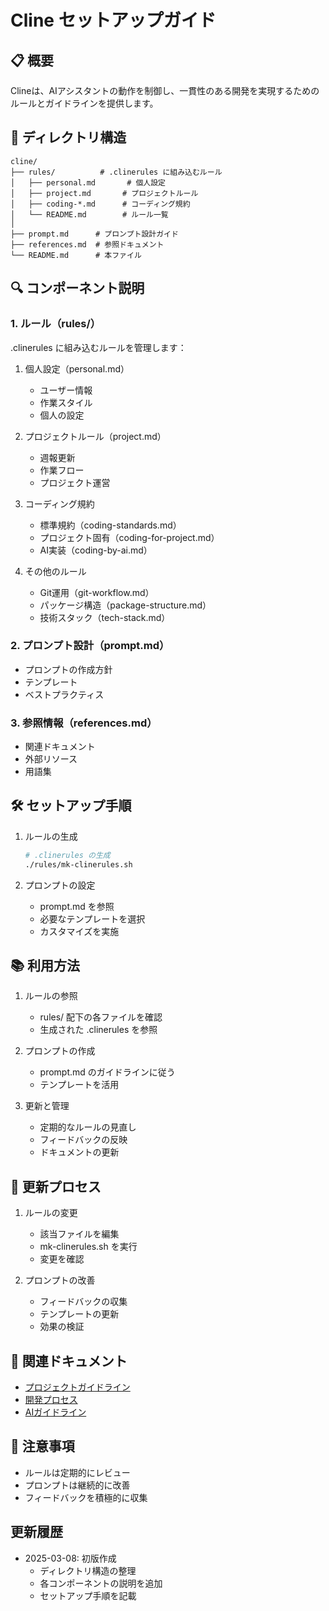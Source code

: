 # Cline セットアップガイド

## 📋 概要

Clineは、AIアシスタントの動作を制御し、一貫性のある開発を実現するためのルールとガイドラインを提供します。

## 📁 ディレクトリ構造

```
cline/
├── rules/          # .clinerules に組み込むルール
│   ├── personal.md       # 個人設定
│   ├── project.md       # プロジェクトルール
│   ├── coding-*.md      # コーディング規約
│   └── README.md        # ルール一覧
│
├── prompt.md      # プロンプト設計ガイド
├── references.md  # 参照ドキュメント
└── README.md      # 本ファイル
```

## 🔍 コンポーネント説明

### 1. ルール（rules/）

.clinerules に組み込むルールを管理します：

1. 個人設定（personal.md）
   - ユーザー情報
   - 作業スタイル
   - 個人の設定

2. プロジェクトルール（project.md）
   - 週報更新
   - 作業フロー
   - プロジェクト運営

3. コーディング規約
   - 標準規約（coding-standards.md）
   - プロジェクト固有（coding-for-project.md）
   - AI実装（coding-by-ai.md）

4. その他のルール
   - Git運用（git-workflow.md）
   - パッケージ構造（package-structure.md）
   - 技術スタック（tech-stack.md）

### 2. プロンプト設計（prompt.md）

- プロンプトの作成方針
- テンプレート
- ベストプラクティス

### 3. 参照情報（references.md）

- 関連ドキュメント
- 外部リソース
- 用語集

## 🛠️ セットアップ手順

1. ルールの生成
   ```bash
   # .clinerules の生成
   ./rules/mk-clinerules.sh
   ```

2. プロンプトの設定
   - prompt.md を参照
   - 必要なテンプレートを選択
   - カスタマイズを実施

## 📚 利用方法

1. ルールの参照
   - rules/ 配下の各ファイルを確認
   - 生成された .clinerules を参照

2. プロンプトの作成
   - prompt.md のガイドラインに従う
   - テンプレートを活用

3. 更新と管理
   - 定期的なルールの見直し
   - フィードバックの反映
   - ドキュメントの更新

## 🔄 更新プロセス

1. ルールの変更
   - 該当ファイルを編集
   - mk-clinerules.sh を実行
   - 変更を確認

2. プロンプトの改善
   - フィードバックの収集
   - テンプレートの更新
   - 効果の検証

## 📖 関連ドキュメント

- [プロジェクトガイドライン](../guidelines/README.md)
- [開発プロセス](../guidelines/development-process/README.md)
- [AIガイドライン](../ai/guidelines/README.md)

## 📝 注意事項

- ルールは定期的にレビュー
- プロンプトは継続的に改善
- フィードバックを積極的に収集

## 更新履歴

- 2025-03-08: 初版作成
  - ディレクトリ構造の整理
  - 各コンポーネントの説明を追加
  - セットアップ手順を記載